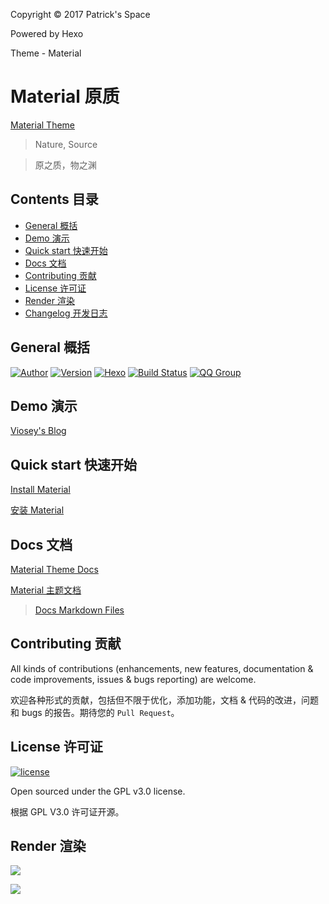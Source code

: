 Copyright © 2017 Patrick's Space

Powered by Hexo

Theme - Material

# Material 原质

[Material Theme](https://material.vss.im)

>Nature, Source

>原之质，物之渊

## Contents 目录

- [General 概括](#general-概括)
- [Demo 演示](#demo-演示)
- [Quick start 快速开始](#quick-start-快速开始)
- [Docs 文档](#docs-文档)
- [Contributing 贡献](#contributing-贡献)
- [License 许可证](#license-许可证)
- [Render 渲染](#render-渲染)
- [Changelog 开发日志](https://material.vss.im/changelog/)

## General 概括

[![Author](https://img.shields.io/badge/author-Viosey-blue.svg?style=flat-square)](https://viosey.com)
[![Version](https://img.shields.io/badge/version-1.2.4-green.svg?style=flat-square)]()
[![Hexo](https://img.shields.io/badge/hexo-3.0+-green.svg?style=flat-square)](https://hexo.io)
[![Build Status](https://img.shields.io/travis/viosey/hexo-theme-material.svg?style=flat-square)](https://travis-ci.org/viosey/hexo-theme-material)
[![QQ Group](https://img.shields.io/badge/QQ%20%E7%BE%A4-566308505-brightgreen.svg?style=flat-square)](http://jq.qq.com/?_wv=1027&k=40Vdy24)

## Demo 演示

[Viosey's Blog](https://blog.viosey.com)

## Quick start 快速开始

[Install Material](https://material.vss.im/en/start/#install-material)	

[安装 Material](https://material.vss.im/start/#install-material)


## Docs 文档

[Material Theme Docs](https://material.vss.im/en/)

[Material 主题文档](https://material.vss.im)

>[Docs Markdown Files](https://github.com/viosey/material-theme-docs)


## Contributing 贡献

All kinds of contributions (enhancements, new features, documentation & code improvements, issues & bugs reporting) are welcome.

欢迎各种形式的贡献，包括但不限于优化，添加功能，文档 & 代码的改进，问题和 bugs 的报告。期待您的 `Pull Request`。


## License 许可证

[![license](https://img.shields.io/github/license/viosey/hexo-theme-material.svg?style=flat-square)](https://github.com/viosey/hexo-theme-material/blob/master/LICENSE)

Open sourced under the GPL v3.0 license.

根据 GPL V3.0 许可证开源。


## Render 渲染

![](https://qiniu.viosey.com/img/Material-Phone-Render.png)

![](https://qiniu.viosey.com/img/Materia-themel-overview-tiny.png)